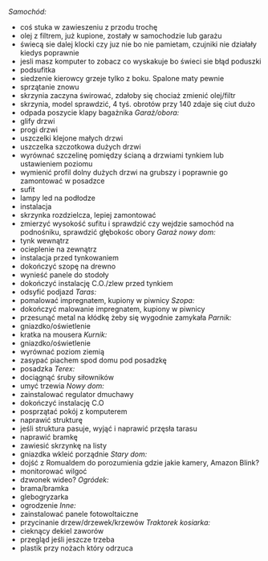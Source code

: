 *Samochód:*
 - coś stuka w zawieszeniu z przodu trochę
 - olej z filtrem, już kupione, zostały w samochodzie lub garażu
 - świecą sie dalej klocki czy juz nie bo nie pamietam, czujniki nie działały kiedys poprawnie
 - jesli masz komputer to zobacz co wyskakuje bo świeci sie błąd poduszki
 - podsufitka
 - siedzenie kierowcy grzeje tylko z boku. Spalone maty pewnie
 - sprzątanie znowu
 - skrzynia zaczyna świrować, zdałoby się chociaż zmienić olej/filtr
 - skrzynia, model sprawdzić, 4 tyś. obrotów przy 140 zdaje się ciut dużo
 - odpada poszycie klapy bagażnika
*Garaż/obora:*
 - glify drzwi
 - progi drzwi
 - uszczelki klejone małych drzwi
 - uszczelka szczotkowa dużych drzwi
 - wyrównać szczelinę pomiędzy ścianą a drzwiami tynkiem lub ustawieniem poziomu
 - wymienić profil dolny dużych drzwi na grubszy i poprawnie go zamontować w posadzce
 - sufit
 - lampy led na podłodze
 - instalacja
 - skrzynka rozdzielcza, lepiej zamontować
 - zmierzyć wysokość sufitu i sprawdzić czy wejdzie samochód na podnośniku, sprawdzić głębokośc obory
*Garaż nowy dom:*
 - tynk wewnątrz
 - ocieplenie na zewnątrz
 - instalacja przed tynkowaniem
 - dokończyć szopę na drewno
 - wynieść panele do stodoły
 - dokończyć instalację C.O./zlew przed tynkiem
 - odsyfić podjazd
*Taras:*
 - pomalować impregnatem, kupiony w piwnicy
*Szopa:*
 - dokończyć malowanie impregnatem, kupiony w piwnicy
 - przesunąć metal na kłódkę żeby się wygodnie zamykała
*Parnik:*
 - gniazdko/oświetlenie
 - kratka na mousera
*Kurnik:*
 - gniazdko/oświetlenie
 - wyrównać poziom ziemią
 - zasypać piachem spod domu pod posadzkę
 - posadzka
*Terex:*
 - dociągnąć śruby siłowników
 - umyć trzewia
*Nowy dom:*
 - zainstalować regulator dmuchawy
 - dokończyć instalację C.O
 - posprzątać pokój z komputerem
 - naprawić strukturę
 - jeśli struktura pasuje, wyjąć i naprawić przęsła tarasu
 - naprawić bramkę
 - zawiesić skrzynkę na listy
 - gniazdka wkleić porządnie
*Stary dom:*
 - dojść z Romualdem do porozumienia gdzie jakie kamery, Amazon Blink?
 - monitorować wilgoć
 - dzwonek wideo?
*Ogródek:*
 - brama/bramka
 - glebogryzarka
 - ogrodzenie
*Inne:*
 - zainstalować panele fotowoltaiczne
 - przycinanie drzew/drzewek/krzewów
 *Traktorek kosiarka:*
 - cieknący dekiel zaworów
 - przegląd jeśli jeszcze trzeba
 - plastik przy nożach który odrzuca
